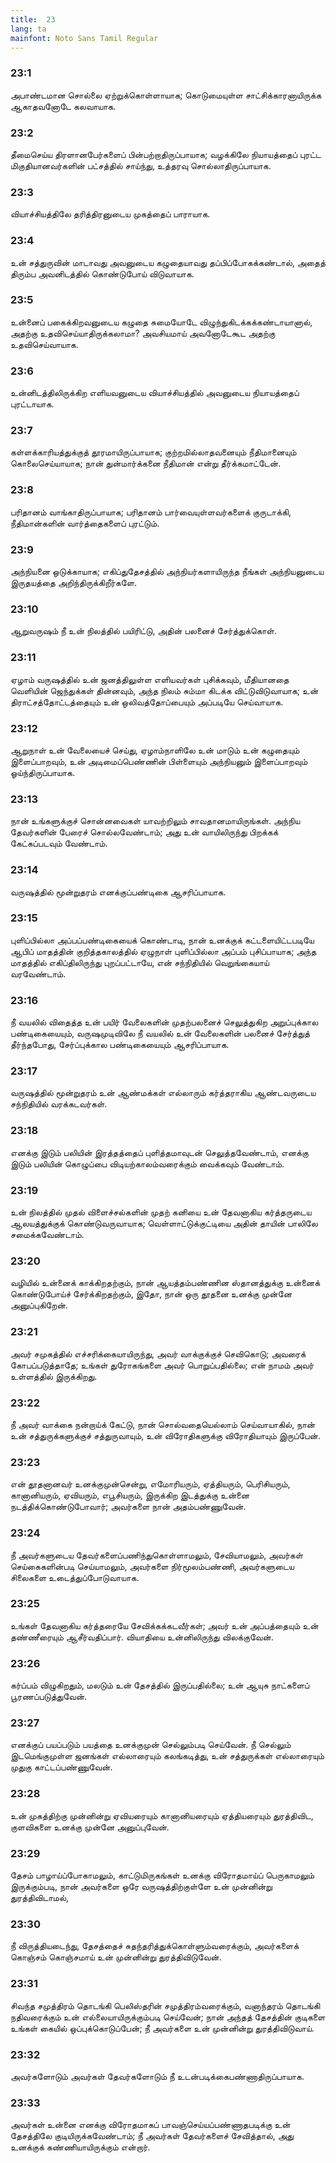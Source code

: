 ```yaml
---
title:  23
lang: ta
mainfont: Noto Sans Tamil Regular
---
```


###  23:1

அபாண்டமான சொல்லை ஏற்றுக்கொள்ளாயாக; கொடுமையுள்ள சாட்சிக்காரனாயிருக்க ஆகாதவனோடே கலவாயாக.

###  23:2

தீமைசெய்ய திரளானபேர்களைப் பின்பற்றாதிருப்பாயாக; வழக்கிலே நியாயத்தைப் புரட்ட மிகுதியானவர்களின் பட்சத்தில் சாய்ந்து, உத்தரவு சொல்லாதிருப்பாயாக.

###  23:3

வியாச்சியத்திலே தரித்திரனுடைய முகத்தைப் பாராயாக.

###  23:4

உன் சத்துருவின் மாடாவது அவனுடைய கழுதையாவது தப்பிப்போகக்கண்டால், அதைத் திரும்ப அவனிடத்தில் கொண்டுபோய் விடுவாயாக.

###  23:5

உன்னைப் பகைக்கிறவனுடைய கழுதை சுமையோடே விழுந்துகிடக்கக்கண்டாயானால், அதற்கு உதவிசெய்யாதிருக்கலாமா? அவசியமாய் அவனோடேகூட அதற்கு உதவிசெய்வாயாக.

###  23:6

உன்னிடத்திலிருக்கிற எளியவனுடைய வியாச்சியத்தில் அவனுடைய நியாயத்தைப் புரட்டாயாக.

###  23:7

கள்ளக்காரியத்துக்குத் தூரமாயிருப்பாயாக; குற்றமில்லாதவனையும் நீதிமானையும் கொலைசெய்யாயாக; நான் துன்மார்க்கனை நீதிமான் என்று தீர்க்கமாட்டேன்.

###  23:8

பரிதானம் வாங்காதிருப்பாயாக; பரிதானம் பார்வையுள்ளவர்களைக் குருடாக்கி, நீதிமான்களின் வார்த்தைகளைப் புரட்டும்.

###  23:9

அந்நியனை ஒடுக்காயாக; எகிப்துதேசத்தில் அந்நியர்களாயிருந்த நீங்கள் அந்நியனுடைய இருதயத்தை அறிந்திருக்கிறீர்களே.

###  23:10

ஆறுவருஷம் நீ உன் நிலத்தில் பயிரிட்டு, அதின் பலனைச் சேர்த்துக்கொள்.

###  23:11

ஏழாம் வருஷத்தில் உன் ஜனத்திலுள்ள எளியவர்கள் புசிக்கவும், மீதியானதை வெளியின் ஜெந்துக்கள் தின்னவும், அந்த நிலம் சும்மா கிடக்க விட்டுவிடுவாயாக; உன் திராட்சத்தோட்டத்தையும் உன் ஒலிவத்தோப்பையும் அப்படியே செய்வாயாக.

###  23:12

ஆறுநாள் உன் வேலையைச் செய்து, ஏழாம்நாளிலே உன் மாடும் உன் கழுதையும் இளைப்பாறவும், உன் அடிமைப்பெண்ணின் பிள்ளையும் அந்நியனும் இளைப்பாறவும் ஓய்ந்திருப்பாயாக.

###  23:13

நான் உங்களுக்குச் சொன்னவைகள் யாவற்றிலும் சாவதானமாயிருங்கள். அந்நிய தேவர்களின் பேரைச் சொல்லவேண்டாம்; அது உன் வாயிலிருந்து பிறக்கக் கேட்கப்படவும் வேண்டாம்.

###  23:14

வருஷத்தில் மூன்றுதரம் எனக்குப்பண்டிகை ஆசரிப்பாயாக.

###  23:15

புளிப்பில்லா அப்பப்பண்டிகையைக் கொண்டாடி, நான் உனக்குக் கட்டளையிட்டபடியே ஆபிப் மாதத்தின் குறித்தகாலத்தில் ஏழுநாள் புளிப்பில்லா அப்பம் புசிப்பாயாக; அந்த மாதத்தில் எகிப்திலிருந்து புறப்பட்டாயே, என் சந்நிதியில் வெறுங்கையாய் வரவேண்டாம்.

###  23:16

நீ வயலில் விதைத்த உன் பயிர் வேலைகளின் முதற்பலனைச் செலுத்துகிற அறுப்புக்கால பண்டிகையையும், வருஷமுடிவிலே நீ வயலில் உன் வேலைகளின் பலனைச் சேர்த்துத் தீர்ந்தபோது, சேர்ப்புக்கால பண்டிகையையும் ஆசரிப்பாயாக.

###  23:17

வருஷத்தில் மூன்றுதரம் உன் ஆண்மக்கள் எல்லாரும் கர்த்தராகிய ஆண்டவருடைய சந்நிதியில் வரக்கடவர்கள்.

###  23:18

எனக்கு இடும் பலியின் இரத்தத்தைப் புளித்தமாவுடன் செலுத்தவேண்டாம், எனக்கு இடும் பலியின் கொழுப்பை விடியற்காலம்வரைக்கும் வைக்கவும் வேண்டாம்.

###  23:19

உன் நிலத்தில் முதல் விளைச்சல்களின் முதற் கனியை உன் தேவனாகிய கர்த்தருடைய ஆலயத்துக்குக் கொண்டுவருவாயாக; வெள்ளாட்டுக்குட்டியை அதின் தாயின் பாலிலே சமைக்கவேண்டாம்.

###  23:20

வழியில் உன்னைக் காக்கிறதற்கும், நான் ஆயத்தம்பண்ணின ஸ்தானத்துக்கு உன்னைக் கொண்டுபோய்ச் சேர்க்கிறதற்கும், இதோ, நான் ஒரு தூதனை உனக்கு முன்னே அனுப்புகிறேன்.

###  23:21

அவர் சமுகத்தில் எச்சரிக்கையாயிருந்து, அவர் வாக்குக்குச் செவிகொடு; அவரைக் கோபப்படுத்தாதே; உங்கள் துரோகங்களை அவர் பொறுப்பதில்லை; என் நாமம் அவர் உள்ளத்தில் இருக்கிறது.

###  23:22

நீ அவர் வாக்கை நன்றாய்க் கேட்டு, நான் சொல்வதையெல்லாம் செய்வாயாகில், நான் உன் சத்துருக்களுக்குச் சத்துருவாயும், உன் விரோதிகளுக்கு விரோதியாயும் இருப்பேன்.

###  23:23

என் தூதனானவர் உனக்குமுன்சென்று, எமோரியரும், ஏத்தியரும், பெரிசியரும், கானானியரும், ஏவியரும், எபூசியரும், இருக்கிற இடத்துக்கு உன்னை நடத்திக்கொண்டுபோவார்; அவர்களை நான் அதம்பண்ணுவேன்.

###  23:24

நீ அவர்களுடைய தேவர்களைப்பணிந்துகொள்ளாமலும், சேவியாமலும், அவர்கள் செய்கைகளின்படி செய்யாமலும், அவர்களை நிர்மூலம்பண்ணி, அவர்களுடைய சிலைகளை உடைத்துப்போடுவாயாக.

###  23:25

உங்கள் தேவனாகிய கர்த்தரையே சேவிக்கக்கடவீர்கள்; அவர் உன் அப்பத்தையும் உன் தண்ணீரையும் ஆசீர்வதிப்பார். வியாதியை உன்னிலிருந்து விலக்குவேன்.

###  23:26

கர்ப்பம் விழுகிறதும், மலடும் உன் தேசத்தில் இருப்பதில்லை; உன் ஆயுசு நாட்களைப் பூரணப்படுத்துவேன்.

###  23:27

எனக்குப் பயப்படும் பயத்தை உனக்குமுன் செல்லும்படி செய்வேன். நீ செல்லும் இடமெங்குமுள்ள ஜனங்கள் எல்லாரையும் கலங்கடித்து, உன் சத்துருக்கள் எல்லாரையும் முதுகு காட்டப்பண்ணுவேன்.

###  23:28

உன் முகத்திற்கு முன்னின்று ஏவியரையும் கானானியரையும் ஏத்தியரையும் துரத்திவிட, குளவிகளை உனக்கு முன்னே அனுப்புவேன்.

###  23:29

தேசம் பாழாய்ப்போகாமலும், காட்டுமிருகங்கள் உனக்கு விரோதமாய்ப் பெருகாமலும் இருக்கும்படி, நான் அவர்களை ஒரே வருஷத்திற்குள்ளே உன் முன்னின்று துரத்திவிடாமல்,

###  23:30

நீ விருத்தியடைந்து, தேசத்தைச் சுதந்தரித்துக்கொள்ளும்வரைக்கும், அவர்களைக் கொஞ்சம் கொஞ்சமாய் உன் முன்னின்று துரத்திவிடுவேன்.

###  23:31

சிவந்த சமுத்திரம் தொடங்கி பெலிஸ்தரின் சமுத்திரம்வரைக்கும், வனாந்தரம் தொடங்கி நதிவரைக்கும் உன் எல்லையாயிருக்கும்படி செய்வேன்; நான் அந்தத் தேசத்தின் குடிகளை உங்கள் கையில் ஒப்புக்கொடுப்பேன்; நீ அவர்களை உன் முன்னின்று துரத்திவிடுவாய்.

###  23:32

அவர்களோடும் அவர்கள் தேவர்களோடும் நீ உடன்படிக்கைபண்ணாதிருப்பாயாக.

###  23:33

அவர்கள் உன்னை எனக்கு விரோதமாகப் பாவஞ்செய்யப்பண்ணாதபடிக்கு உன் தேசத்திலே குடியிருக்கவேண்டாம்; நீ அவர்கள் தேவர்களைச் சேவித்தால், அது உனக்குக் கண்ணியாயிருக்கும் என்றார்.


